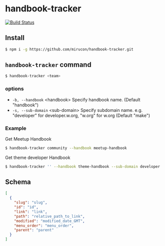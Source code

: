 # handbook-tracker

[![Build Status](https://travis-ci.org/mirucon/handbook-tracker.svg?branch=master)](https://travis-ci.org/mirucon/handbook-tracker)

## Install

```bash
$ npm i -g https://github.com/mirucon/handbook-tracker.git
```

## `handbook-tracker` command

```bash
$ handbook-tracker <team>
```

### options

* `-b, --handbook` &lt;handbook&gt;  Specify handbook name. (Default "handbook")
* `-s, --sub-domain` &lt;sub-domain&gt; Specify subdomain name. e.g. "developer" for developer.w.org, "w.org" for w.org (Default "make")

### Example

Get Meetup Handbook

```bash
$ handbook-tracker community --handbook meetup-handbook
```

Get theme developer Handbook

```bash
$ handbook-tracker '' --handbook theme-handbook --sub-domain developer
```

## Schema

```json
[
  {
    "slug": "slug",
    "id": "id",
    "link": "link",
    "path": "relative_path_to_link",
    "modified": "modified_date_GMT",
    "menu_order": "menu_order",
    "parent": "parent"
  }
]
```